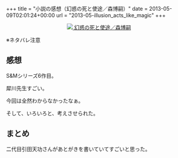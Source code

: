 +++
title = "小説の感想（幻惑の死と使途／森博嗣）"
date = 2013-05-09T02:01:24+00:00
url = "2013-05-illusion_acts_like_magic"
+++

<div style="text-align: center;">
  <a href="http://www.amazon.co.jp/gp/product/4062730111/ref=as_li_ss_il?ie=UTF8&#038;camp=247&#038;creative=7399&#038;creativeASIN=4062730111&#038;linkCode=as2&#038;tag=5000164-22"><img border="0" src="http://ws-fe.amazon-adsystem.com/widgets/q?_encoding=UTF8&#038;ASIN=4062730111&#038;Format=_SL160_&#038;ID=AsinImage&#038;MarketPlace=JP&#038;ServiceVersion=20070822&#038;WS=1&#038;tag=5000164-22" />  
<span>幻惑の死と使途／森博嗣</span></a><img src="http://ir-jp.amazon-adsystem.com/e/ir?t=5000164-22&#038;l=as2&#038;o=9&#038;a=4062730111" width="1" height="1" border="0" alt="" style="border:none !important; margin:0px !important;" />
</div>

※ネタバレ注意

## 感想

S&#038;Mシリーズ6作目。

犀川先生すごい。

今回は全然わからなかったなぁ。

そして、いろいろと、考えさせられた。

## まとめ

二代目引田天功さんがあとがきを書いていてすごいと思った。